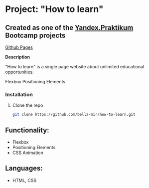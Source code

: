 # Project:  "How to learn"


## Created as one of the [Yandex.Praktikum](https://praktikum.yandex.com/) Bootcamp projects

[Github Pages](https://bella-mir.github.io/how-to-learn/)

**Description**

"How to learn" is a single page website about unlimited educational opportunities.


Flexbox
Positioning Elements


### Installation

1. Clone the repo
   ```sh
   git clone https://github.com/bella-mir/how-to-learn.git
   ```

## Functionality: 

* Flexbox
* Positioning Elements
* CSS Animation

## Languages: 

* HTML, CSS 

